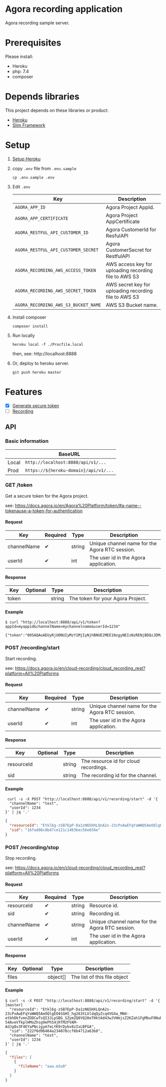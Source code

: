# Agora recording application

Agora recording sample server.

# Prerequisites

Please install:

- Heroku
- php: 7.4
- composer

# Depends libraries

This project depends on these libraries or product:

- [Heroku](https://dashboard.heroku.com/)
- [Slim Framework](http://www.slimframework.com/)

# Setup

1. [Setup Heroku](https://devcenter.heroku.com/articles/getting-started-with-php)
1. copy `.env` file from `.env.sample`

    ```
    cp .env.sample .env
    ```

1. Edit `.env`

   | Key | Description |
   | --- | ----------- |
   | `AGORA_APP_ID`                       | Agora Project AppId. |
   | `AGORA_APP_CERTIFICATE`              | Agora Project AppCertificate |
   | `AGORA_RESTFUL_API_CUSTOMER_ID`      | Agora CustomerId for ResfulAPI |
   | `AGORA_RESTFUL_API_CUSTOMER_SECRET`  | Agora CustomerSecret for RestfulAPI |
   | `AGORA_RECORDING_AWS_ACCESS_TOKEN`   | AWS access key for uploading recording file to AWS S3 |
   | `AGORA_RECORDING_AWS_SECRET_TOKEN`   | AWS secret key for uploading recording file to AWS S3 |
   | `AGORA_RECORDING_AWS_S3_BUCKET_NAME` | AWS S3 Bucket name. |

1. Install composer

    ```
    composer install
    ```
 
1. Run locally

    ```
    heroku local -f ./Procfile.local
    ```
    then, see: http://localhost:8888

1. Or, deploy to heroku server.

    ```
    git push heroku master
    ```

# Features

- [x] [Generate secure token](https://docs.agora.io/en/Agora%20Platform/token)
- [ ] [Recording](https://docs.agora.io/en/cloud-recording/cloud_recording_rest?platform=All%20Platforms)

## API

### Basic information

|  | BaseURL |
|----------|-----------------------|
| Local | `http://localhost:8888/api/v1/...` |
| Prod  | `https://${heroku-domain}/api/v1/...` |

### GET /token

Get a secure token for the Agora project.

see: https://docs.agora.io/en/Agora%20Platform/token/#a-name--tokenause-a-token-for-authentication

#### Request

| Key | Required | Type | Description |
| --- | --- | --- | --- |
| channelName | ✔ | string | Unique channel name for the Agora RTC session. |
| userId      | ✔ | int    | The user id in the Agora application. |

#### Response

| Key | Optional | Type | Description |
| --- | --- | --- | --- |
| token |   | string | The token for your Agora Project. |

#### Example

```
$ curl "http://localhost:8888/api/v1/token?appId=myappid&channelName=mychannelname&userId=1234"
```

```
{"token":"005AQAoAEUyRjU0NUIyMzY1MjIyNjhBNUE2MEE1NzgyNEIzNzRENjBDQzJDMzAAAG1TZ1\/MKqESzadnXwAA"}
```

### POST /recording/start

Start recording.

see: https://docs.agora.io/en/cloud-recording/cloud_recording_rest?platform=All%20Platforms

#### Request

| Key | Required | Type | Description |
| --- | --- | --- | --- |
| channelName | ✔ | string | Unique channel name for the Agora RTC session. |
| userId      | ✔ | int    | The user id in the Agora application. |

#### Response

| Key | Optional | Type | Description |
| --- | --- | --- | --- |
| resourceId |   | string | The resource id for cloud recordings. |
| sid        |   | string | The recording id for the channel. |

#### Example

```
 curl -s -X POST "http://localhost:8888/api/v1/recording/start" -d '{
  "channelName": "test",
  "userId": 1234
}' | jq '.'
```

```json
{
  "resourceId": "Etkl6g-zSB7EpP-Da1zN65HXLQnA2s-23cPxAwEFqYaWWQ5AeOQlgEO4SGH5_hg263tLUldqQyZcq4VG4a_MN4-etbhDkfvmnZDDCwTsQI3JLpSBG_SZymZQ0YQ20eTHNbw0jcay8u4GJ9795u5cM-Qr4DiucM3dUF8Uj26P_56ocHtZN3te7gYDwTHqv9cXRam8hZNQbXghzpkxehccZ1cj6nrm7wtqPOdk__EfzYk-wWdSNBDKE1G3RYllF_syKQUZDrxcFumZothzIzJRnjSScypvXchheXfIcMXYo6E",
  "sid": "16fad08c8b47ce121c1483bec56e656e"
}
```
### POST /recording/stop

Stop recording.

see: https://docs.agora.io/en/cloud-recording/cloud_recording_rest?platform=All%20Platforms

#### Request

| Key | Required | Type | Description |
| --- | --- | --- | --- |
| resourceId  | ✔ | string | Resource id.  |
| sid         | ✔ | string | Recording id. |
| channelName | ✔ | string | Unique channel name for the Agora RTC session. |
| userId      | ✔ | int    | The user id in the Agora application. |

#### Response

| Key    | Optional | Type     | Description |
| ---    | ---      | ---      | --- |
| files  |          | object[] | The list of this file object |


#### Example

```
$ curl -s -X POST "http://localhost:8888/api/v1/recording/start" -d '{                        [master]
  "resourceId": "Etkl6g-zSB7EpP-Da1zN65HXLQnA2s-23cPxAwEFqYaWWQ5AeOQlgEO4SGH5_hg263tLUldqQyZcq4VG4a_MN4-etbhDkfvmnZDDCwTsQI3JLpSBG_SZymZQ0YQ20eTHktAd43wJVHmjsZ2KZah1FgMbuFONuPcijEkJnYDSX6nqkSTdIfZmpRyBSmMTOpJmkkypDkxXmxhn2MlU4MntRbWghyht8dUHwa-54AveVTkplHMoZhsg9ePh54jRTM2FVAM-AdJg8v3F4EYaPNcigym7eLYK9rDybv8zIxLBFGA",
  "sid": "222f6d96464a234078ccf6b4712a63b8",
  "channelName": "test",
  "userId": 1234
}' | jq '.'
```

```json
{
  "files": [
    {
      "fileName": "aaa.m3u8"
    }
  ]
}
```
